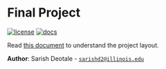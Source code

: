 # Final Project

[![license](https://img.shields.io/badge/license-MIT-green)](LICENSE)
[![docs](https://img.shields.io/badge/docs-yes-brightgreen)](docs/README.md)

Read [this document](https://github.com/CS126SP20/project-proposal-notSarish) to understand the project
layout.

**Author**: Sarish Deotale - [`sarishd2@illinois.edu`](mailto:sarishd2@illinois.edu)


